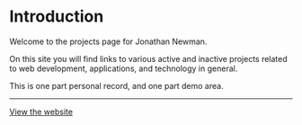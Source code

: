 # Introduction

Welcome to the projects page for Jonathan Newman.

On this site you will find links to various active and inactive projects related to web development, applications, and technology in general.

This is one part personal record, and one part demo area.

---

[View the website](http://www.overfoc.us)
